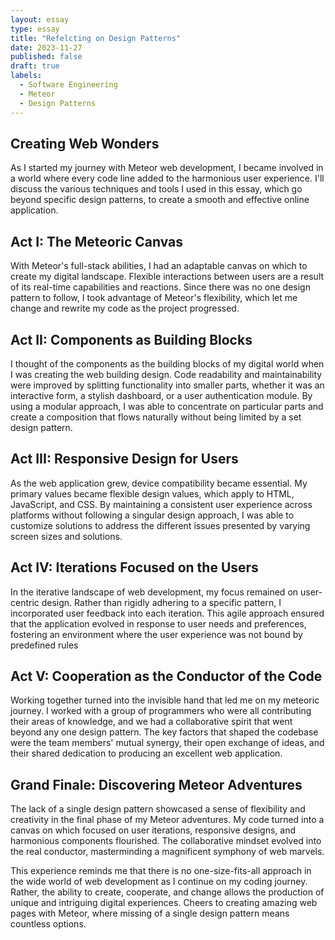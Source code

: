 ```yaml
---
layout: essay
type: essay
title: "Refelcting on Design Patterns"
date: 2023-11-27
published: false
draft: true
labels:
  - Software Engineering
  - Meteor
  - Design Patterns
---
```


## Creating Web Wonders
As I started my journey with Meteor web development, I became involved in a world where every code line added to the harmonious user experience. I'll discuss the various techniques and tools I used in this essay, which go beyond specific design patterns, to create a smooth and effective online application.


## Act I: The Meteoric Canvas
With Meteor's full-stack abilities, I had an adaptable canvas on which to create my digital landscape. Flexible interactions between users are a result of its real-time capabilities and reactions. Since there was no one design pattern to follow, I took advantage of Meteor's flexibility, which let me change and rewrite my code as the project progressed.

## Act II: Components as Building Blocks
I thought of the components as the building blocks of my digital world when I was creating the web building design. Code readability and maintainability were improved by splitting functionality into smaller parts, whether it was an interactive form, a stylish dashboard, or a user authentication module. By using a modular approach, I was able to concentrate on particular parts and create a composition that flows naturally without being limited by a set design pattern.

## Act III: Responsive Design for Users
As the web application grew, device compatibility became essential. My primary values became flexible design values, which apply to HTML, JavaScript, and CSS. By maintaining a consistent user experience across platforms without following a singular design approach, I was able to customize solutions to address the different issues presented by varying screen sizes and solutions.

## Act IV: Iterations Focused on the Users
In the iterative landscape of web development, my focus remained on user-centric design. Rather than rigidly adhering to a specific pattern, I incorporated user feedback into each iteration. This agile approach ensured that the application evolved in response to user needs and preferences, fostering an environment where the user experience was not bound by predefined rules


## Act V: Cooperation as the Conductor of the Code 
Working together turned into the invisible hand that led me on my meteoric journey. I worked with a group of programmers who were all contributing their areas of knowledge, and we had a collaborative spirit that went beyond any one design pattern. The key factors that shaped the codebase were the team members' mutual synergy, their open exchange of ideas, and their shared dedication to producing an excellent web application.

## Grand Finale: Discovering Meteor Adventures

The lack of a single design pattern showcased a sense of flexibility and creativity in the final phase of my Meteor adventures. My code turned into a canvas on which focused on user iterations, responsive designs, and harmonious components flourished. The collaborative mindset evolved into the real conductor, masterminding a magnificent symphony of web marvels.

This experience reminds me that there is no one-size-fits-all approach in the wide world of web development as I continue on my coding journey. Rather, the ability to create, cooperate, and change allows the production of unique and intriguing digital experiences. Cheers to creating amazing web pages with Meteor, where missing of a single design pattern means countless options.
